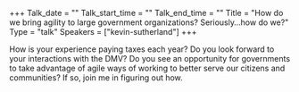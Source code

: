 +++
Talk_date = ""
Talk_start_time = ""
Talk_end_time = ""
Title = "How do we bring agility to large government organizations? Seriously…how do we?"
Type = "talk"
Speakers = ["kevin-sutherland"]
+++

How is your experience paying taxes each year? Do you look forward to your interactions with the DMV? Do you see an opportunity for governments to take advantage of agile ways of working to better serve our citizens and communities? If so, join me in figuring out how.